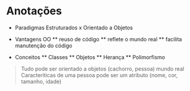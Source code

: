 # Anotações

- Paradigmas Estruturados x Orientado a Objetos

* Vantagens OO
** reuso de código
** reflete o mundo real
** facilita manutenção do código

* Conceitos
** Classes
** Objetos
** Herança
** Polimorfismo

> Tudo pode ser orientado a objetos (cachorro, pessoa) mundo real
> Caracteriticas de uma pessoa pode ser um atributo (nome, cor, tamanho, idade)

